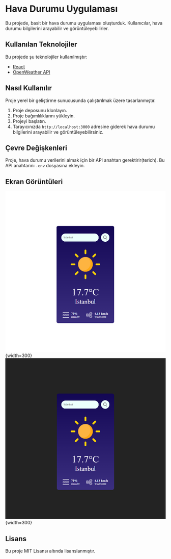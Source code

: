# Hava Durumu Uygulaması

Bu projede, basit bir hava durumu uygulaması oluşturduk. Kullanıcılar, hava durumu bilgilerini arayabilir ve görüntüleyebilirler.

## Kullanılan Teknolojiler

Bu projede şu teknolojiler kullanılmıştır:

- [React](https://tr.reactjs.org/)
- [OpenWeather API](https://openweathermap.org/api)

## Nasıl Kullanılır

Proje yerel bir geliştirme sunucusunda çalıştırılmak üzere tasarlanmıştır.

1. Proje deposunu klonlayın.
2. Proje bağımlılıklarını yükleyin.
3. Projeyi başlatın.
4. Tarayıcınızda `http://localhost:3000` adresine giderek hava durumu bilgilerini arayabilir ve görüntüleyebilirsiniz.

## Çevre Değişkenleri

Proje, hava durumu verilerini almak için bir API anahtarı gerektirir(terich). Bu API anahtarını `.env` dosyasına ekleyin.

## Ekran Görüntüleri

![Hazılamış Olduğum React Uygulamasının Görüntüsü](/src/components/Assets/view.png){width=300}
![Karanlık](/src/components/Assets/viewDark.png){width=300}

## Lisans

Bu proje MIT Lisansı altında lisanslanmıştır.
